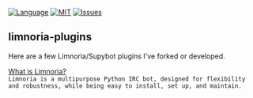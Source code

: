 [![Language](https://img.shields.io/badge/language-Python-green.svg?style=for-the-badge)](http://www.python.org)
[![MIT](https://shields.io/badge/license-MIT-green?style=for-the-badge)](https://choosealicense.com/licenses/mit/)
[![Issues](https://img.shields.io/github/issues/jonosur/pyHockeyVids?style=for-the-badge)](https://github.com/jonosur/limnoria-plugins/issues)

## limnoria-plugins

Here are a few Limnoria/Supybot plugins I've forked or developed.
  
[What is Limnoria?](https://limnoria.net/)  
```Limnoria is a multipurpose Python IRC bot, designed for flexibility and robustness, while being easy to install, set up, and maintain.```
